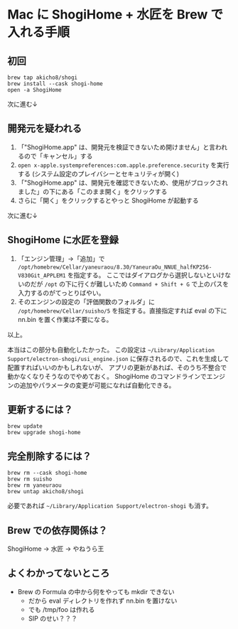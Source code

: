 # Mac に ShogiHome + 水匠を Brew で入れる手順

## 初回

```
brew tap akicho8/shogi
brew install --cask shogi-home
open -a ShogiHome
```

次に進む↓

## 開発元を疑われる

1. 「"ShogiHome.app" は、開発元を検証できないため開けません」と言われるので「キャンセル」する
1. `open x-apple.systempreferences:com.apple.preference.security` を実行する (システム設定のプレイバシーとセキュリティが開く)
1. 「"ShogiHome.app" は、開発元を確認できないため、使用がブロックされました」の下にある「このまま開く」をクリックする
1. さらに「開く」をクリックするとやっと ShogiHome が起動する

次に進む↓

## ShogiHome に水匠を登録

1. 「エンジン管理」→「追加」で `/opt/homebrew/Cellar/yaneuraou/8.30/YaneuraOu_NNUE_halfKP256-V830Git_APPLEM1` を指定する。
   ここではダイアログから選択しないといけないのだが `/opt` の下に行くが難しいため `Command + Shift + G` で上のパスを入力するのがてっとりばやい。
1. そのエンジンの設定の「評価関数のフォルダ」に `/opt/homebrew/Cellar/suisho/5` を指定する。直接指定すれば eval の下に nn.bin を置く作業は不要になる。

以上。

本当はこの部分も自動化したかった。
この設定は `~/Library/Application Support/electron-shogi/usi_engine.json` に保存されるので、これを生成して配置すればいいのかもしれないが、
アプリの更新があれば、そのうち不整合で動かなくなりそうなのでやめておく。
ShogiHome のコマンドラインでエンジンの追加やパラメータの変更が可能になれば自動化できる。

## 更新するには？

```
brew update
brew upgrade shogi-home
```

## 完全削除するには？

```
brew rm --cask shogi-home
brew rm suisho
brew rm yaneuraou
brew untap akicho8/shogi
```

必要であれば `~/Library/Application Support/electron-shogi` も消す。

## Brew での依存関係は？

ShogiHome → 水匠 → やねうら王

## よくわかってないところ

- Brew の Formula の中から何をやっても mkdir できない
  - だから eval ディレクトリを作れず nn.bin を置けない
  - でも /tmp/foo は作れる
  - SIP のせい？？？
